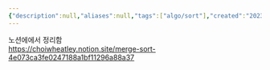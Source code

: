 ```yaml
---
{"description":null,"aliases":null,"tags":["algo/sort"],"created":"2023-02-27T16:41:45","updated":"2023-07-15T21:33:02","title":"병합정렬","dg-publish":true,"permalink":"/docs/병합정렬/","dgPassFrontmatter":true}
---
```


노션에에서 정리함  
https://choiwheatley.notion.site/merge-sort-4e073ca3fe0247188a1bf11296a88a37
